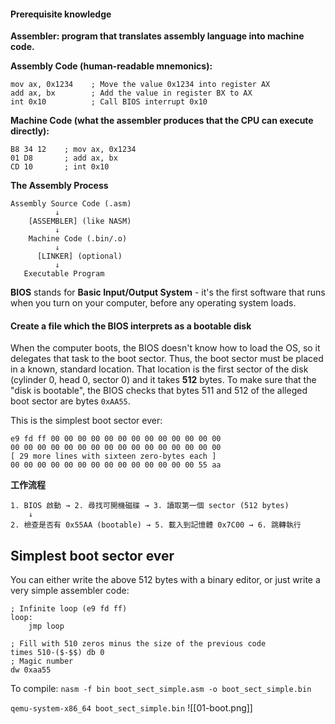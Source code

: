 #### Prerequisite knowledge
**Assembler: program that translates assembly language into machine code.**

**Assembly Code (human-readable mnemonics):**
```assembly
mov ax, 0x1234    ; Move the value 0x1234 into register AX
add ax, bx        ; Add the value in register BX to AX
int 0x10          ; Call BIOS interrupt 0x10
```

**Machine Code (what the assembler produces that the CPU can execute directly):**
```
B8 34 12    ; mov ax, 0x1234
01 D8       ; add ax, bx  
CD 10       ; int 0x10
```

**The Assembly Process**
```
Assembly Source Code (.asm)
          ↓
    [ASSEMBLER] (like NASM)
          ↓
    Machine Code (.bin/.o)
          ↓
      [LINKER] (optional)
          ↓
   Executable Program
```

**BIOS** stands for **Basic Input/Output System** - it's the first software that runs when you turn on your computer, before any operating system loads.

#### **Create a file which the BIOS interprets as a bootable disk**

When the computer boots, the BIOS doesn't know how to load the OS, so it delegates that task to the boot sector. Thus, the boot sector must be placed in a known, standard location. That location is the first sector of the disk (cylinder 0, head 0, sector 0) and it takes **512** bytes.
To make sure that the "disk is bootable", the BIOS checks that bytes 511 and 512 of the alleged boot sector are bytes `0xAA55`.

This is the simplest boot sector ever:
```
e9 fd ff 00 00 00 00 00 00 00 00 00 00 00 00 00
00 00 00 00 00 00 00 00 00 00 00 00 00 00 00 00
[ 29 more lines with sixteen zero-bytes each ]
00 00 00 00 00 00 00 00 00 00 00 00 00 00 55 aa
```

**工作流程**
```
1. BIOS 啟動 → 2. 尋找可開機磁碟 → 3. 讀取第一個 sector (512 bytes)
    ↓
2. 檢查是否有 0x55AA (bootable) → 5. 載入到記憶體 0x7C00 → 6. 跳轉執行
```

## Simplest boot sector ever

You can either write the above 512 bytes with a binary editor, or just write a very simple assembler code:

```assembly
; Infinite loop (e9 fd ff)
loop:
    jmp loop 

; Fill with 510 zeros minus the size of the previous code
times 510-($-$$) db 0
; Magic number
dw 0xaa55 
```

To compile: `nasm -f bin boot_sect_simple.asm -o boot_sect_simple.bin`

`qemu-system-x86_64 boot_sect_simple.bin`
![[01-boot.png]]